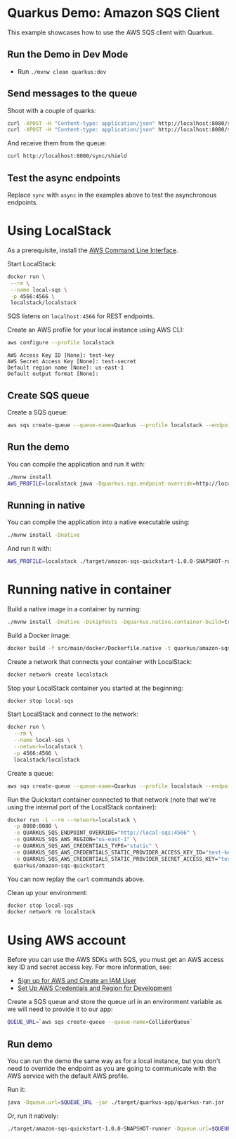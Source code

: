 # Quarkus Demo: Amazon SQS Client

This example showcases how to use the AWS SQS client with Quarkus.

## Run the Demo in Dev Mode

- Run `./mvnw clean quarkus:dev`

## Send messages to the queue

Shoot with a couple of quarks:

```sh
curl -XPOST -H "Content-type: application/json" http://localhost:8080/sync/cannon/shoot -d '{"flavor": "Charm", "spin": "1/2"}'
curl -XPOST -H "Content-type: application/json" http://localhost:8080/sync/cannon/shoot -d '{"flavor": "Strange", "spin": "1/2"}'
```

And receive them from the queue:

```sh
curl http://localhost:8080/sync/shield
```

## Test the async endpoints

Replace `sync` with `async` in the examples above to test the asynchronous endpoints.

# Using LocalStack

As a prerequisite, install the [AWS Command Line Interface](https://docs.aws.amazon.com/cli/latest/userguide/cli-chap-install.html).

Start LocalStack:

 ```sh
 docker run \
  --rm \
  --name local-sqs \
  -p 4566:4566 \
  localstack/localstack
```

SQS listens on `localhost:4566` for REST endpoints.

Create an AWS profile for your local instance using AWS CLI:

```sh
aws configure --profile localstack
```

```plain
AWS Access Key ID [None]: test-key
AWS Secret Access Key [None]: test-secret
Default region name [None]: us-east-1
Default output format [None]:
```

## Create SQS queue

Create a SQS queue:

```sh
aws sqs create-queue --queue-name=Quarkus --profile localstack --endpoint-url=http://localhost:4566
```

## Run the demo

You can compile the application and run it with:

```sh
./mvnw install
AWS_PROFILE=localstack java -Dquarkus.sqs.endpoint-override=http://localhost:4566 -jar ./target/quarkus-app/quarkus-run.jar
```

## Running in native

You can compile the application into a native executable using:

```sh
./mvnw install -Dnative
```

And run it with:

```sh
AWS_PROFILE=localstack ./target/amazon-sqs-quickstart-1.0.0-SNAPSHOT-runner -Dquarkus.sqs.endpoint-override=http://localhost:4566
```

# Running native in container

Build a native image in a container by running:

```sh
./mvnw install -Dnative -DskipTests -Dquarkus.native.container-build=true
```

Build a Docker image:

```sh
docker build -f src/main/docker/Dockerfile.native -t quarkus/amazon-sqs-quickstart .
```

Create a network that connects your container with LocalStack:

```sh
docker network create localstack
```

Stop your LocalStack container you started at the beginning:

```sh
docker stop local-sqs
```

Start LocalStack and connect to the network:

```sh
docker run \
  --rm \
  --name local-sqs \
  --network=localstack \
  -p 4566:4566 \
  localstack/localstack
```

Create a queue:

```sh
aws sqs create-queue --queue-name=Quarkus --profile localstack --endpoint-url=http://localhost:4566
```

Run the Quickstart container connected to that network (note that we're using the internal port of the LocalStack container):

```sh
docker run -i --rm --network=localstack \
  -p 8080:8080 \
  -e QUARKUS_SQS_ENDPOINT_OVERRIDE="http://local-sqs:4566" \
  -e QUARKUS_SQS_AWS_REGION="us-east-1" \
  -e QUARKUS_SQS_AWS_CREDENTIALS_TYPE="static" \
  -e QUARKUS_SQS_AWS_CREDENTIALS_STATIC_PROVIDER_ACCESS_KEY_ID="test-key" \
  -e QUARKUS_SQS_AWS_CREDENTIALS_STATIC_PROVIDER_SECRET_ACCESS_KEY="test-secret" \
  quarkus/amazon-sqs-quickstart
```

You can now replay the `curl` commands above.

Clean up your environment:

```sh
docker stop local-sqs
docker network rm localstack
```

# Using AWS account

Before you can use the AWS SDKs with SQS, you must get an AWS access key ID and secret access key.
For more information, see:
 - [Sign up for AWS and Create an IAM User](https://docs.aws.amazon.com/sdk-for-java/v2/developer-guide/signup-create-iam-user.html)
 - [Set Up AWS Credentials and Region for Development](https://docs.aws.amazon.com/sdk-for-java/v2/developer-guide/setup-credentials.html)

Create a SQS queue and store the queue url in an environment variable as we will need to provide it to our app:

```sh
QUEUE_URL=`aws sqs create-queue --queue-name=ColliderQueue`
```

## Run demo

You can run the demo the same way as for a local instance, but you don't need to override the endpoint as you are going to communicate with the AWS service with the default AWS profile.

Run it:

```sh
java -Dqueue.url=$QUEUE_URL -jar ./target/quarkus-app/quarkus-run.jar
```

Or, run it natively:

```sh
./target/amazon-sqs-quickstart-1.0.0-SNAPSHOT-runner -Dqueue.url=$QUEUE_URL
```
